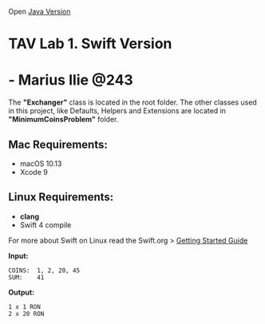 Open [Java Version](https://github.com/mariusjcb/TAP_LAB1//tree/java)

# TAV Lab 1. Swift Version
# - Marius Ilie @243

The **"Exchanger"** class is located in the root folder. The other classes used in this project, like Defaults, Helpers and Extensions are located in **"MinimumCoinsProblem"** folder.

Mac Requirements:
-
- macOS 10.13
- Xcode 9

Linux Requirements:
-
- **clang**
- Swift 4 compile

For more about Swift on Linux read the Swift.org > [Getting Started Guide](https://swift.org/getting-started/#installing-swift)

**Input:**
```
COINS:  1, 2, 20, 45
SUM:    41
```

**Output:**
```
1 x 1 RON
2 x 20 RON
```
